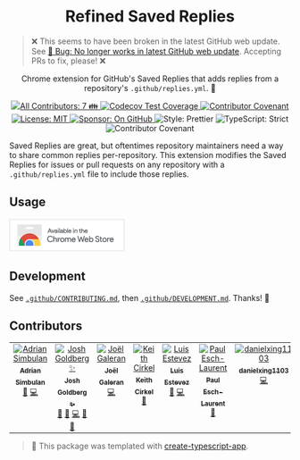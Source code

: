 <h1 align="center">Refined Saved Replies</h1>

> ❌ This seems to have been broken in the latest GitHub web update.
> See [🐛 Bug: No longer works in latest GitHub web update](https://github.com/JoshuaKGoldberg/refined-saved-replies/issues/161).
> Accepting PRs to fix, please! ❌

<p align="center">Chrome extension for GitHub's Saved Replies that adds replies from a repository's <code>.github/replies.yml</code>. 📨</p>

<p align="center">
	<a href="#contributors" target="_blank">
<!-- prettier-ignore-start -->
<!-- ALL-CONTRIBUTORS-BADGE:START - Do not remove or modify this section -->
<img alt="All Contributors: 7 👪" src="https://img.shields.io/badge/all_contributors-7_👪-21bb42.svg" />
<!-- ALL-CONTRIBUTORS-BADGE:END -->
<!-- prettier-ignore-end -->
</a>
	<a href="https://codecov.io/gh/JoshuaKGoldberg/refined-saved-replies" target="_blank">
		<img alt="Codecov Test Coverage" src="https://codecov.io/gh/JoshuaKGoldberg/refined-saved-replies/branch/main/graph/badge.svg"/>
	</a>
	<a href="https://github.com/JoshuaKGoldberg/refined-saved-replies/blob/main/.github/CODE_OF_CONDUCT.md" target="_blank">
		<img alt="Contributor Covenant" src="https://img.shields.io/badge/code_of_conduct-enforced-21bb42" />
	</a>
	<a href="https://github.com/JoshuaKGoldberg/refined-saved-replies/blob/main/LICENSE.md" target="_blank">
		<img alt="License: MIT" src="https://img.shields.io/github/license/JoshuaKGoldberg/refined-saved-replies?color=21bb42">
	</a>
	<a href="https://github.com/sponsors/JoshuaKGoldberg" target="_blank">
		<img alt="Sponsor: On GitHub" src="https://img.shields.io/badge/sponsor-on_github-21bb42.svg" />
	</a>
	<img alt="Style: Prettier" src="https://img.shields.io/badge/style-prettier-21bb42.svg" />
	<img alt="TypeScript: Strict" src="https://img.shields.io/badge/typescript-strict-21bb42.svg" />
	<img alt="Contributor Covenant" src="https://img.shields.io/badge/code_of_conduct-enforced-21bb42" />
</p>

Saved Replies are great, but oftentimes repository maintainers need a way to share common replies per-repository.
This extension modifies the Saved Replies for issues or pull requests on any repository with a `.github/replies.yml` file to include those replies.

## Usage

[![Available in the Chrome Web Store](assets/chrome.png)](https://chrome.google.com/webstore/detail/refined-saved-replies/ngcinicnlicdndmpcfjjifononfcceih/)

## Development

See [`.github/CONTRIBUTING.md`](./.github/CONTRIBUTING.md), then [`.github/DEVELOPMENT.md`](./.github/DEVELOPMENT.md).
Thanks! 💖

## Contributors

<!-- spellchecker: disable -->
<!-- ALL-CONTRIBUTORS-LIST:START - Do not remove or modify this section -->
<!-- prettier-ignore-start -->
<!-- markdownlint-disable -->
<table>
  <tbody>
    <tr>
      <td align="center" valign="top" width="14.28%"><a href="https://github.com/ad0ran"><img src="https://avatars.githubusercontent.com/u/1423613?v=4?s=100" width="100px;" alt="Adrian Simbulan"/><br /><sub><b>Adrian Simbulan</b></sub></a><br /><a href="https://github.com/JoshuaKGoldberg/refined-saved-replies/issues?q=author%3Aad0ran" title="Bug reports">🐛</a> <a href="https://github.com/JoshuaKGoldberg/refined-saved-replies/commits?author=ad0ran" title="Code">💻</a></td>
      <td align="center" valign="top" width="14.28%"><a href="http://www.joshuakgoldberg.com/"><img src="https://avatars.githubusercontent.com/u/3335181?v=4?s=100" width="100px;" alt="Josh Goldberg ✨"/><br /><sub><b>Josh Goldberg ✨</b></sub></a><br /><a href="https://github.com/JoshuaKGoldberg/refined-saved-replies/issues?q=author%3AJoshuaKGoldberg" title="Bug reports">🐛</a> <a href="#tool-JoshuaKGoldberg" title="Tools">🔧</a> <a href="https://github.com/JoshuaKGoldberg/refined-saved-replies/commits?author=JoshuaKGoldberg" title="Code">💻</a> <a href="https://github.com/JoshuaKGoldberg/refined-saved-replies/commits?author=JoshuaKGoldberg" title="Documentation">📖</a> <a href="#maintenance-JoshuaKGoldberg" title="Maintenance">🚧</a></td>
      <td align="center" valign="top" width="14.28%"><a href="https://twitter.com/Jolg42"><img src="https://avatars.githubusercontent.com/u/1328733?v=4?s=100" width="100px;" alt="Joël Galeran"/><br /><sub><b>Joël Galeran</b></sub></a><br /><a href="https://github.com/JoshuaKGoldberg/refined-saved-replies/commits?author=Jolg42" title="Code">💻</a></td>
      <td align="center" valign="top" width="14.28%"><a href="https://www.keithcirkel.co.uk"><img src="https://avatars.githubusercontent.com/u/118266?v=4?s=100" width="100px;" alt="Keith Cirkel"/><br /><sub><b>Keith Cirkel</b></sub></a><br /><a href="https://github.com/JoshuaKGoldberg/refined-saved-replies/pulls?q=is%3Apr+reviewed-by%3Akeithamus" title="Reviewed Pull Requests">👀</a></td>
      <td align="center" valign="top" width="14.28%"><a href="https://luisestevez.me/"><img src="https://avatars.githubusercontent.com/u/128345934?v=4?s=100" width="100px;" alt="Luis Estevez"/><br /><sub><b>Luis Estevez</b></sub></a><br /><a href="https://github.com/JoshuaKGoldberg/refined-saved-replies/issues?q=author%3Aestevezluis" title="Bug reports">🐛</a> <a href="https://github.com/JoshuaKGoldberg/refined-saved-replies/commits?author=estevezluis" title="Code">💻</a></td>
      <td align="center" valign="top" width="14.28%"><a href="https://paulisaweso.me/"><img src="https://avatars.githubusercontent.com/u/6335792?v=4?s=100" width="100px;" alt="Paul Esch-Laurent"/><br /><sub><b>Paul Esch-Laurent</b></sub></a><br /><a href="https://github.com/JoshuaKGoldberg/refined-saved-replies/commits?author=Pinjasaur" title="Documentation">📖</a></td>
      <td align="center" valign="top" width="14.28%"><a href="https://github.com/DanielXing1103"><img src="https://avatars.githubusercontent.com/u/112993709?v=4?s=100" width="100px;" alt="danielxing1103"/><br /><sub><b>danielxing1103</b></sub></a><br /><a href="https://github.com/JoshuaKGoldberg/refined-saved-replies/commits?author=DanielXing1103" title="Code">💻</a></td>
    </tr>
  </tbody>
</table>

<!-- markdownlint-restore -->
<!-- prettier-ignore-end -->

<!-- ALL-CONTRIBUTORS-LIST:END -->
<!-- spellchecker: enable -->

> 💙 This package was templated with [create-typescript-app](https://github.com/JoshuaKGoldberg/create-typescript-app).
